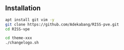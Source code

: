 ## Installation

```sh
apt install git vim -y
git clone https://github.com/Adekabang/RISS-pve.git
cd RISS-vpe

cd theme-xxx
./changelogo.sh
```
